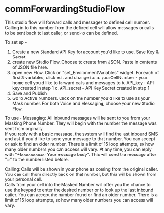 # commForwardingStudioFlow
This studio flow will forward calls and messages to defined cell number.  Calling in to this number from the defined cell will allow messages or calls to be sent back to last caller, or send-to can be defined.

To set up - 
  1. Create a new Standard API Key for account you'd like to use.  Save Key & Secret.
  2. create new Studio Flow.  Choose to create from JSON.  Paste in contents of JSON file here.
  3. open new Flow.  Click on "set_EnvironmentVariables" widget. For each of first 3 variables, click edit and change to:
     a. yourCellNumber - your home cell you'd like to forward calls and messages to
     b. API_key - API key created in step 1
     c. API_secret - API Key Secret created in step 1
  4. Save and Publish
  5. Go to Active Numbers.  Click on the number you'd like to use as your Mask number.  For both Voice and Messaging, choose your new Studio Flow.

To use - 
Messaging:
All inbound messages will be sent to you from your Masking Phone Number.  They will begin with the number the message was sent from orginally.  
If you reply with a basic message, the system will find the last inbound SMS and ask if you'd like to send your message to that number.  You can accept or ask to find an older number.  There is a limit of 15 loop attempts, so how many older numbers you can access will vary. 
At any time, you can reply with "+1xxxxxxxxxx~Your message body".  This will send the message after "~" to the number listed before.  

Calling:
Calls will be shown in your phone as coming from the original caller.  You can call them directly back on that number, but this will be shown from your personal cell.  
Calls from your cell into the Masked Number will offer you the chance to use the keypad to enter the desired number or to look up the last inbound caller.  You can accept the number found or find an older number.  There is a limit of 15 loop attempts, so how many older numbers you can access will vary. 
 
